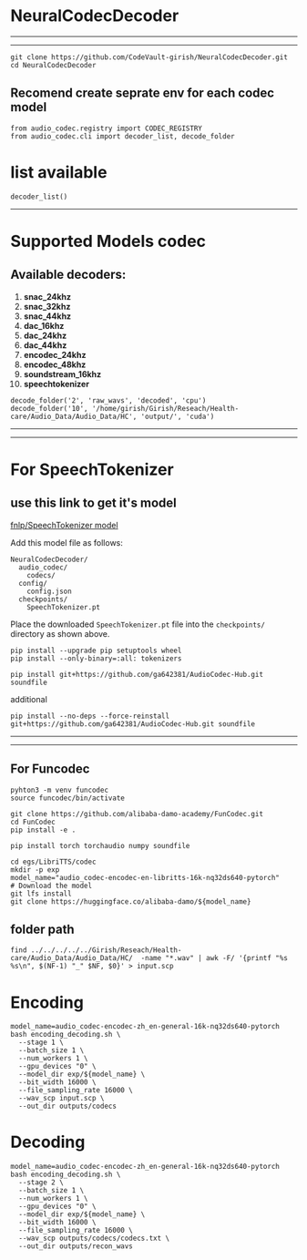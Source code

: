 # NeuralCodecDecoder

***
***
```
git clone https://github.com/CodeVault-girish/NeuralCodecDecoder.git
cd NeuralCodecDecoder
```
## Recomend create seprate env for each codec model
```
from audio_codec.registry import CODEC_REGISTRY
from audio_codec.cli import decoder_list, decode_folder
```

# list available

```
decoder_list()
```

---
# Supported Models codec
## Available decoders:

1. **snac_24khz**  
2. **snac_32khz**  
3. **snac_44khz**  
4. **dac_16khz**  
5. **dac_24khz**  
6. **dac_44khz**  
7. **encodec_24khz**  
8. **encodec_48khz**  
9. **soundstream_16khz**  
10. **speechtokenizer**
```
decode_folder('2', 'raw_wavs', 'decoded', 'cpu')
decode_folder('10', '/home/girish/Girish/Reseach/Health-care/Audio_Data/Audio_Data/HC', 'output/', 'cuda')
```
---
---
# For SpeechTokenizer 
## use this link to get it's model 

[fnlp/SpeechTokenizer model](https://huggingface.co/fnlp/SpeechTokenizer/tree/main/speechtokenizer_hubert_avg)

Add this model file as follows:

```
NeuralCodecDecoder/
  audio_codec/
    codecs/
  config/
    config.json
  checkpoints/
    SpeechTokenizer.pt
```

Place the downloaded `SpeechTokenizer.pt` file into the `checkpoints/` directory as shown above.

```
pip install --upgrade pip setuptools wheel
pip install --only-binary=:all: tokenizers

pip install git+https://github.com/ga642381/AudioCodec-Hub.git soundfile
```
additional
```
pip install --no-deps --force-reinstall git+https://github.com/ga642381/AudioCodec-Hub.git soundfile
```
---
---
## For Funcodec
```
pyhton3 -m venv funcodec
source funcodec/bin/activate
```
```
git clone https://github.com/alibaba-damo-academy/FunCodec.git
cd FunCodec
pip install -e .
```
```
pip install torch torchaudio numpy soundfile
```
```
cd egs/LibriTTS/codec
mkdir -p exp
model_name="audio_codec-encodec-en-libritts-16k-nq32ds640-pytorch"
# Download the model
git lfs install
git clone https://huggingface.co/alibaba-damo/${model_name}
```
## folder path
```
find ../../../../../Girish/Reseach/Health-care/Audio_Data/Audio_Data/HC/  -name "*.wav" | awk -F/ '{printf "%s %s\n", $(NF-1) "_" $NF, $0}' > input.scp
```
# Encoding
```
model_name=audio_codec-encodec-zh_en-general-16k-nq32ds640-pytorch
bash encoding_decoding.sh \
  --stage 1 \
  --batch_size 1 \
  --num_workers 1 \
  --gpu_devices "0" \
  --model_dir exp/${model_name} \
  --bit_width 16000 \
  --file_sampling_rate 16000 \
  --wav_scp input.scp \
  --out_dir outputs/codecs
```
# Decoding
```
model_name=audio_codec-encodec-zh_en-general-16k-nq32ds640-pytorch
bash encoding_decoding.sh \
  --stage 2 \
  --batch_size 1 \
  --num_workers 1 \
  --gpu_devices "0" \
  --model_dir exp/${model_name} \
  --bit_width 16000 \
  --file_sampling_rate 16000 \
  --wav_scp outputs/codecs/codecs.txt \
  --out_dir outputs/recon_wavs
```
